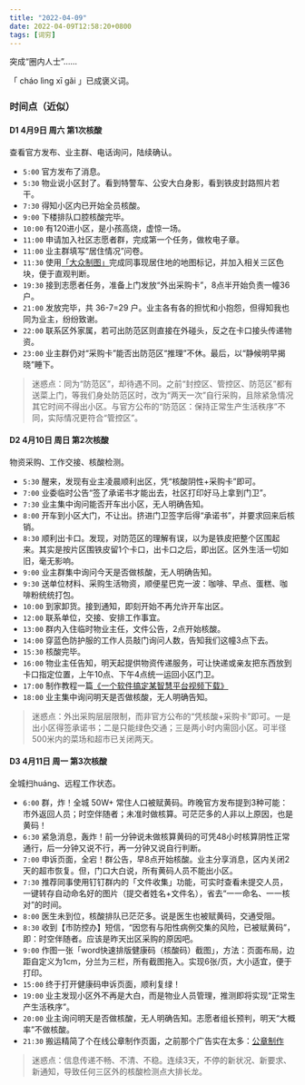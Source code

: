 ```yaml
---
title: "2022-04-09"
date: 2022-04-09T12:58:20+0800
tags: [词穷]
---
```


突成“圈内人士”…… 

「 cháo lìng xī gǎi 」已成褒义词。

<!--more-->
### 时间点（近似）

#### D1 4月9日 周六 第1次核酸

查看官方发布、业主群、电话询问，陆续确认。

- `5:00` 官方发布了消息。
- `5:30` 物业说小区封了。看到特警车、公安大白身影，看到铁皮封路照片若干。
- `7:30` 得知小区内已开始全员核酸。
- `9:00` 下楼排队口腔核酸完毕。
- `10:00` 有120进小区，是小孩高烧，虚惊一场。
- `11:00` 申请加入社区志愿者群，完成第一个任务，做枚电子章。
- `11:00` 业主群填写“居住情况”问卷。
- `11:30` 使用[「大众制图」](https://g.dituhui.com/new/)完成同事现居住地的地图标记，并加入相关三区色块，便于直观判断。
- `19:30` 接到志愿者任务，准备上门发放“外出采购卡”，8点半开始负责一幢36户。
- `21:00` 发放完毕，共 36-7=29 户。业主各有各的担忧和小抱怨，但得知我也同为业主，纷纷致谢。
- `22:00` 联系区外家属，若可出防范区则直接在外碰头，反之在卡口接头传递物资。
- `23:00` 业主群仍对“采购卡”能否出防范区“推理”不休。最后，以“静候明早揭晓”睡下。

> 迷惑点：同为“防范区”，却待遇不同。之前“封控区、管控区、防范区”都有送菜上门，等我们身处防范区时，改为“两天一次”自行采购，且除紧急情况其它时间不得出小区。与官方公布的“防范区：保持正常生产生活秩序”不同，实际情况更符合“管控区”。

#### D2 4月10日 周日 第2次核酸

物资采购、工作交接、核酸检测。

- `5:30` 醒来，发现有业主凌晨顺利出区，凭“核酸阴性+采购卡”即可。
- `7:00` 业委临时公告“签了承诺书才能出去，社区打印好马上拿到门卫”。
- `7:30` 业主集中询问能否开车出小区，无人明确告知。
- `8:00` 开车到小区大门，不让出。挤进门卫签字后得“承诺书”，并要求回来后核销。
- `8:30` 顺利出卡口。发现，对防范区的理解有误，以为是铁皮把整个区围起来。其实是按片区围铁皮留1个卡口，出卡口之后，即出区。区外生活一切如旧，毫无影响。
- `9:00` 业主群集中询问今天是否做核酸，无人明确告知。
- `9:30` 送单位材料、采购生活物资，顺便星巴克一波：咖啡、早点、蛋糕、咖啡粉统统打包。
- `10:00` 到家卸货。接到通知，即刻开始不再允许开车出区。
- `12:00` 联系单位，交接、安排工作事宜。
- `13:00` 群内入住临时物业主任，文件公告，2点开始核酸。
- `14:00` 穿蓝色防护服的工作人员敲门询问人数，告知我们这幢3点下去。
- `15:30` 核酸完毕。
- `16:00` 物业主任告知，明天起提供物资传递服务，可让快递或亲友把东西放到卡口指定位置，上午10点、下午4点统一运回小区门卫。
- `17:00` 制作教程一篇[《一个软件搞定某智慧平台视频下载》](https://www.yuque.com/lmm214/tech/vem5lv)
- `18:00` 业主集中询问明天是否做核酸，无人明确告知。

> 迷惑点：外出采购层层限制，而非官方公布的“凭核酸+采购卡”即可。一是出小区得签承诺书；二是只能绿色交通；三是两小时内需回小区。可半径500米内的菜场和超市已关闭两天。

#### D3 4月11日 周一 第3次核酸

全城扫huáng、远程工作状态。

- `6:00` 群，炸！全城 50W+ 常住人口被赋黄码。昨晚官方发布提到3种可能：市外返回人员；时空伴随者；未准时做核算。可茫茫多的人非以上原因，也是黄码！
- `6:30` 紧急消息，轰炸！前一分钟说未做核算黄码的可凭48小时核算阴性正常通行，后一分钟又说不行，再一分钟又说自行判断。
- `7:00` 申诉页面，全宕！群公告，早8点开始核酸。业主分享消息，区内关闭2天的超市恢复。但，门口大白说，所有黄码人员不能出小区。
- `7:30` 推荐同事使用钉钉群内的「文件收集」功能，可实时查看未提交人员，一键转存自动命名好的图片（提交者姓名+文件名），省去“一一命名、一一核对”的时间。
- `8:00` 医生未到位，核酸排队已茫茫多。说是医生也被赋黄码，交通受阻。
- `8:30` 收到【市防控办】短信，“因您有与阳性病例交集的风险，已被赋黄码”，即：时空伴随者。应该是昨天出区采购的原因吧。
- `9:00` 作图一张「word快速排版健康码（核酸码）截图」，方法：页面布局，边距自定义为1cm，分兰为三栏，所有截图拖入。实现6张/页，大小适宜，便于打印。
- `15:00` 终于打开健康码申诉页面，顺利复绿！
- `19:00` 业主发现小区外不再是大白，而是物业人员管理，推测即将实现“正常生产生活秩序”。
- `20:00` 业主询问明天是否做核酸，无人明确告知。志愿者组长预判，明天“大概率”不做核酸。
- `21:30` 搬运精简了个在线公章制作页面，之前那个广告实在太多：[公章制作](https://edui123.com/gongzhang/)

> 迷惑点：信息传递不畅、不清、不稳。连续3天，不停的新状况、新要求、新通知，导致任何三区外的核酸检测点大排长龙。